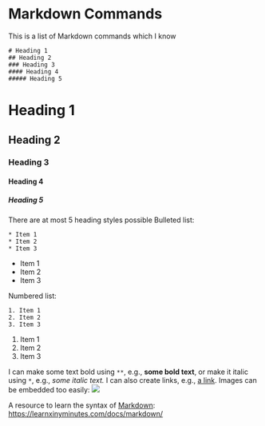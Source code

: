 # Markdown Commands
This is a list of Markdown commands which I know
```
# Heading 1
## Heading 2
### Heading 3
#### Heading 4
##### Heading 5
```
# Heading 1
## Heading 2
### Heading 3
#### Heading 4
##### Heading 5
There are at most 5 heading styles possible
Bulleted list:
```
* Item 1
* Item 2
* Item 3
```
* Item 1
* Item 2
* Item 3

Numbered list:
```
1. Item 1
2. Item 2
3. Item 3
```
1. Item 1
2. Item 2
3. Item 3

I can make some text bold using `**`, e.g., **some bold text**, or make it italic using `*`, e.g., *some italic text.* I can also create links, e.g., [a link](https://jovian.ai). Images can be embedded too easily:
![](https://i.imgur.com/3gjZMYK.png)

A resource to learn the syntax of [Markdown](https://learnxinyminutes.com/docs/markdown/): https://learnxinyminutes.com/docs/markdown/